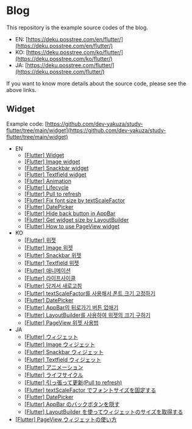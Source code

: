 # Blog

This repository is the example source codes of the blog.

- EN: [https://deku.posstree.com/en/flutter/](https://deku.posstree.com/en/flutter/)
- KO: [https://deku.posstree.com/ko/flutter/](https://deku.posstree.com/ko/flutter/)
- JA: [https://deku.posstree.com/flutter/](https://deku.posstree.com/flutter/)

If you want to know more details about the source code, please see the above links.

## Widget

Example code: [https://github.com/dev-yakuza/study-flutter/tree/main/widget](https://github.com/dev-yakuza/study-flutter/tree/main/widget)

- EN
  - [[Flutter] Widget](https://deku.posstree.com/en/flutter/widget/)
  - [[Flutter] Image widget](https://deku.posstree.com/en/flutter/widget/image/)
  - [[Flutter] Snackbar widget](https://deku.posstree.com/en/flutter/widget/snackbar/)
  - [[Flutter] Textfield widget](https://deku.posstree.com/en/flutter/widget/textfield/)
  - [[Flutter] Animation](https://deku.posstree.com/en/flutter/widget/animated/)
  - [[Flutter] Lifecycle](https://deku.posstree.com/en/flutter/widget/lifecycle/)
  - [[Flutter] Pull to refresh](https://deku.posstree.com/en/flutter/widget/RefreshIndicator/)
  - [[Flutter] Fix font size by textScaleFactor](https://deku.posstree.com/en/flutter/widget/textScaleFactor/)
  - [[Flutter] DatePicker](https://deku.posstree.com/en/flutter/widget/showDatePicker/)
  - [[Flutter] Hide back button in AppBar](https://deku.posstree.com/en/flutter/widget/hide_back_button/)
  - [[Flutter] Get widget size by LayoutBuilder](https://deku.posstree.com/en/flutter/widget/layoutbuilder/)
  - [[Flutter] How to use PageView widget](https://deku.posstree.com/en/flutter/widgets/page_view/)
- KO
  - [[Flutter] 위젯](https://deku.posstree.com/ko/flutter/widget/)
  - [[Flutter] Image 위젯](https://deku.posstree.com/ko/flutter/widget/image/)
  - [[Flutter] Snackbar 위젯](https://deku.posstree.com/ko/flutter/widget/snackbar/)
  - [[Flutter] Textfield 위젯](https://deku.posstree.com/ko/flutter/widget/textfield/)
  - [[Flutter] 애니메이션](https://deku.posstree.com/ko/flutter/widget/animated/)
  - [[Flutter] 라이프사이클](https://deku.posstree.com/ko/flutter/widget/lifecycle/)
  - [[Flutter] 당겨서 새로고침](https://deku.posstree.com/ko/flutter/widget/RefreshIndicator/)
  - [[Flutter] textScaleFactor를 사용해서 폰트 크기 고정하기](https://deku.posstree.com/ko/flutter/widget/textScaleFactor/)
  - [[Flutter] DatePicker](https://deku.posstree.com/ko/flutter/widget/showDatePicker/)
  - [[Flutter] AppBar의 뒤로가기 버튼 없애기](https://deku.posstree.com/ko/flutter/widget/hide_back_button/)
  - [[Flutter] LayoutBuilder를 사용하여 위젯의 크기 구하기](https://deku.posstree.com/ko/flutter/widget/layoutbuilder/)
  - [[Flutter] PageView 위젯 사용법](https://deku.posstree.com/ko/flutter/widgets/page_view/)
- JA
  - [[Flutter] ウィジェット](https://deku.posstree.com/flutter/widget/)
  - [[Flutter] Image ウィジェット](https://deku.posstree.com/flutter/widget/image/)
  - [[Flutter] Snackbar ウィジェット](https://deku.posstree.com/flutter/widget/snackbar/)
  - [[Flutter] Textfield ウィジェット](https://deku.posstree.com/flutter/widget/textfield/)
  - [[Flutter] アニメーション](https://deku.posstree.com/flutter/widget/animated/)
  - [[Flutter] ライフサイクル](https://deku.posstree.com/flutter/widget/lifecycle/)
  - [[Flutter] 引っ張って更新(Pull to refresh)](https://deku.posstree.com/flutter/widget/RefreshIndicator/)
  - [[Flutter] textScaleFactor でフォントサイズを固定する](https://deku.posstree.com/ko/flutter/widget/textScaleFactor/)
  - [[Flutter] DatePicker](https://deku.posstree.com/flutter/widget/showDatePicker/)
  - [[Flutter] AppBar のバックボタンを隠す](https://deku.posstree.com/flutter/widget/hide_back_button/)
  - [[Flutter] LayoutBuilder を使ってウィジェットのサイズを取得する](https://deku.posstree.com/flutter/widget/layoutbuilder/)
- [[Flutter] PageView ウィジェットの使い方](https://deku.posstree.com/flutter/widgets/page_view/)
